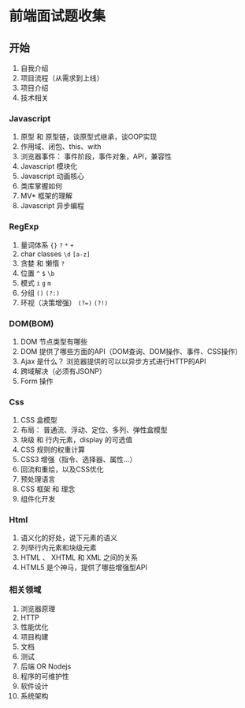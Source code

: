 # 前端面试题收集

## 开始 

1. 自我介绍
2. 项目流程（从需求到上线）
3. 项目介绍
4. 技术相关

### Javascript

 1. 原型 和 原型链，谈原型式继承，谈OOP实现
 2. 作用域、闭包、this、with
 3. 浏览器事件： 事件阶段，事件对象，API，兼容性
 4. Javascript 模块化
 5. Javascript 动画核心
 6. 类库掌握如何
 7. MV* 框架的理解
 8. Javascript 异步编程

### RegExp

 1. 量词体系 `{}` `?` `*` `+`
 2. char classes `\d` `[a-z]` 
 3. 贪婪 和 懒惰 `?`
 4. 位置 `^` `$` `\b`
 5. 模式 `i` `g` `m`
 6. 分组 `()` `(?:)`
 7. 环视（决策增强） `(?=)` `(?!)`

### DOM(BOM)

 1. DOM 节点类型有哪些
 2. DOM 提供了哪些方面的API（DOM查询、DOM操作、事件、CSS操作）
 3. Ajax 是什么？ 浏览器提供的可以以异步方式进行HTTP的API
 4. 跨域解决（必须有JSONP）
 5. Form 操作

### Css

 1. CSS 盒模型
 2. 布局： 普通流、浮动、定位、多列、弹性盒模型
 3. 块级 和 行内元素，display 的可选值
 4. CSS 规则的权重计算
 5. CSS3 增强（指令、选择器、属性...） 
 6. 回流和重绘，以及CSS优化
 7. 预处理语言
 8. CSS 框架 和 理念
 9. 组件化开发

### Html

 1. 语义化的好处，说下元素的语义
 2. 列举行内元素和块级元素
 3. HTML 、 XHTML 和 XML 之间的关系
 4. HTML5 是个神马，提供了哪些增强型API

### 相关领域

 1. 浏览器原理
 2. HTTP 
 3. 性能优化
 4. 项目构建
 5. 文档
 6. 测试
 7. 后端 OR Nodejs
 8. 程序的可维护性
 9. 软件设计
 10. 系统架构
